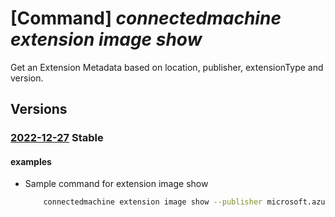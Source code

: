 # [Command] _connectedmachine extension image show_

Get an Extension Metadata based on location, publisher, extensionType and version.

## Versions

### [2022-12-27](/Resources/mgmt-plane/L3N1YnNjcmlwdGlvbnMve30vcHJvdmlkZXJzL21pY3Jvc29mdC5oeWJyaWRjb21wdXRlL2xvY2F0aW9ucy97fS9wdWJsaXNoZXJzL3t9L2V4dGVuc2lvbnR5cGVzL3t9L3ZlcnNpb25zL3t9/2022-12-27.xml) **Stable**

<!-- mgmt-plane /subscriptions/{}/providers/microsoft.hybridcompute/locations/{}/publishers/{}/extensiontypes/{}/versions/{} 2022-12-27 -->

#### examples

- Sample command for extension image show
    ```bash
        connectedmachine extension image show --publisher microsoft.azure.monitor --extension-type azuremonitorlinuxagent --location eastus --version 1.9.1
    ```
